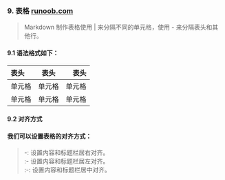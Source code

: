 ### 9. 表格 [runoob.com](https://www.runoob.com/markdown/md-table.html)  

>Markdown 制作表格使用 | 来分隔不同的单元格，使用 - 来分隔表头和其他行。

#### 9.1 语法格式如下：

|  表头  | 表头   |表头     |
|  :-    | :-:   |   -:   |
| 单元格  | 单元格 | 单元格  |
| 单元格  | 单元格 |  单元格 |

#### 9.2 对齐方式

#### 我们可以设置表格的对齐方式：

> -: 设置内容和标题栏居右对齐。  
> :- 设置内容和标题栏居左对齐。  
> :-: 设置内容和标题栏居中对齐。 